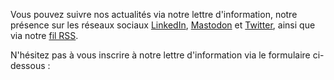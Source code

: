 Vous pouvez suivre nos actualités via notre lettre d'information, notre présence sur les réseaux sociaux <a href="https://www.linkedin.com/company/accessilibity-lu/">LinkedIn</a>, <a href="https://mas.to/@accessibilityLu">Mastodon</a> et <a href="https://twitter.com/accessibilityLu">Twitter</a>, ainsi que via notre <a href="./news/feed.xml">fil RSS</a>.

N'hésitez pas à vous inscrire à notre lettre d'information via le formulaire ci-dessous&nbsp;:

<iframe title="Formulaire d'inscription à la lettre d'information" data-w-type="embedded"  src="https://links.comgouv.lu/wgt/0rj1l/vrs/form?c=f8d6a8de" style="height: 0; width:100%; border: none"></iframe>
<script type="text/javascript" src="https://app.mailjet.com/pas-nc-embedded-v1.js"></script>